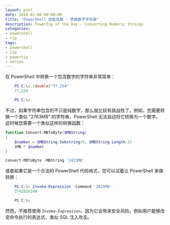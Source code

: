 ```yaml
---
layout: post
date: 2018-01-08 00:00:00
title: "PowerShell 技能连载 - 转换数字字符串"
description: PowerTip of the Day - Converting Numeric Strings
categories:
- powershell
- tip
tags:
- powershell
- tip
- powertip
- series
---
```

在 PowerShell 中转换一个包含数字的字符串非常简单：

```powershell
    PS C:\> [double]"77.234"
    77,234

    PS C:\>
```

不过，如果字符串包含的不只是纯数字，那么就比较有挑战性了。例如，您需要转换一个类似 "2763MB" 的字符串，PowerShell 无法自动将它转换为一个数字。这时候您需要一个类似这样的转换函数：

```powershell
function Convert-MBToByte($MBString)
{
    $number = $MBString.Substring(0, $MBString.Length-2)
    1MB * $number
}

Convert-MBToByte -MBString '2433MB'
```

或者如果它是一个合法的 PowerShell 代码格式，您可以试着让 PowerShell 来做转换：

```powershell
    PS C:\> Invoke-Expression -Command '2615MB'
    2742026240

    PS C:\>
```

然而，不推荐使用 `Invoke-Expression`，因为它会带来安全风险。例如用户能够改变命令执行的表达式，类似 SQL 注入攻击。

<!--本文国际来源：[Converting Numeric Strings](http://community.idera.com/powershell/powertips/b/tips/posts/converting-numeric-strings)-->
